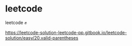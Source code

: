 # leetcode

leetcode ✊

https://leetcode-solution-leetcode-pp.gitbook.io/leetcode-solution/easy/20.valid-parentheses
